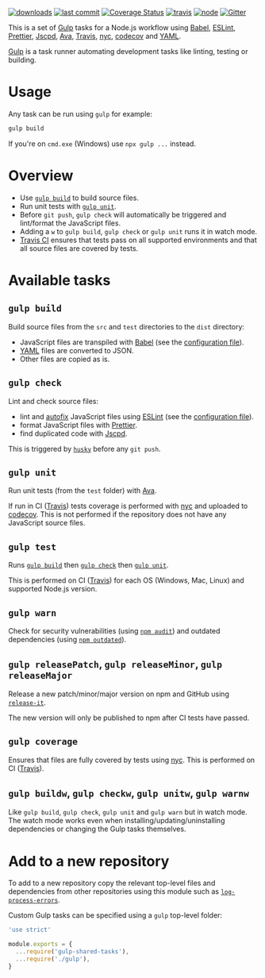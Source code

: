 [![downloads](https://img.shields.io/npm/dt/gulp-shared-tasks.svg?logo=npm)](https://www.npmjs.com/package/gulp-shared-tasks) [![last commit](https://img.shields.io/github/last-commit/ehmicky/gulp-shared-tasks.svg?logo=github&logoColor=white)](https://github.com/ehmicky/gulp-shared-tasks/graphs/contributors) [![Coverage Status](https://img.shields.io/codecov/c/github/ehmicky/gulp-shared-tasks.svg?label=test%20coverage&logo=codecov)](https://codecov.io/gh/ehmicky/gulp-shared-tasks) [![travis](https://img.shields.io/travis/ehmicky/gulp-shared-tasks/master.svg?logo=travis)](https://travis-ci.org/ehmicky/gulp-shared-tasks/builds) [![node](https://img.shields.io/node/v/gulp-shared-tasks.svg?logo=node.js)](#) [![Gitter](https://img.shields.io/gitter/room/ehmicky/gulp-shared-tasks.svg?logo=gitter)](https://gitter.im/ehmicky/gulp-shared-tasks)

This is a set of [Gulp](https://gulpjs.com/) tasks for a Node.js workflow using
[Babel](https://babeljs.io/), [ESLint](https://eslint.org/),
[Prettier](https://prettier.io/), [Jscpd](https://github.com/kucherenko/jscpd),
[Ava](https://github.com/avajs/ava), [Travis](https://travis-ci.org/),
[nyc](https://github.com/istanbuljs/nyc), [codecov](https://codecov.io/) and
[YAML](https://en.wikipedia.org/wiki/YAML).

[Gulp](https://gulpjs.com/) is a task runner automating development tasks like
linting, testing or building.

# Usage

Any task can be run using `gulp` for example:

```bash
gulp build
```

If you're on `cmd.exe` (Windows) use `npx gulp ...` instead.

# Overview

- Use [`gulp build`](#gulp-build) to build source files.
- Run unit tests with [`gulp unit`](#gulp-unit).
- Before `git push`, `gulp check` will automatically be triggered and
  lint/format the JavaScript files.
- Adding a `w` to `gulp build`, `gulp check` or `gulp unit` runs it in watch
  mode.
- [Travis CI](https://travis-ci.org/) ensures that tests pass on all supported
  environments and that all source files are covered by tests.

# Available tasks

## `gulp build`

Build source files from the `src` and `test` directories to the `dist` directory:

- JavaScript files are transpiled with [Babel](https://babeljs.io/) (see the
  [configuration file](.babelrc.js)).
- [YAML](https://en.wikipedia.org/wiki/YAML) files are converted to JSON.
- Other files are copied as is.

## `gulp check`

Lint and check source files:

- lint and
  [autofix](https://eslint.org/docs/user-guide/command-line-interface#fixing-problems)
  JavaScript files using [ESLint](https://eslint.org/) (see the
  [configuration file](https://github.com/ehmicky/eslint-config-standard-prettier-fp)).
- format JavaScript files with [Prettier](https://prettier.io/).
- find duplicated code with [Jscpd](https://github.com/kucherenko/jscpd).

This is triggered by [`husky`](https://github.com/typicode/husky) before any
`git push`.

## `gulp unit`

Run unit tests (from the `test` folder) with [Ava](https://github.com/avajs/ava).

If run in CI ([Travis](https://travis-ci.org/)) tests coverage is performed with
[nyc](https://github.com/istanbuljs/nyc) and uploaded to
[codecov](https://codecov.io/). This is not performed if the repository does not
have any JavaScript source files.

## `gulp test`

Runs [`gulp build`](#gulp-build) then [`gulp check`](#gulp-check) then
[`gulp unit`](#gulp-unit).

This is performed on CI ([Travis](https://travis-ci.org/)) for each OS (Windows,
Mac, Linux) and supported Node.js version.

## `gulp warn`

Check for security vulnerabilities (using
[`npm audit`](https://docs.npmjs.com/cli/audit)) and outdated dependencies
(using [`npm outdated`](https://docs.npmjs.com/cli/outdated)).

## `gulp releasePatch`, `gulp releaseMinor`, `gulp releaseMajor`

Release a new patch/minor/major version on npm and GitHub using
[`release-it`](https://github.com/webpro/release-it).

The new version will only be published to npm after CI tests have passed.

## `gulp coverage`

Ensures that files are fully covered by tests using
[nyc](https://github.com/istanbuljs/nyc). This is performed on CI
([Travis](https://travis-ci.org/)).

## `gulp buildw`, `gulp checkw`, `gulp unitw`, `gulp warnw`

Like `gulp build`, `gulp check`, `gulp unit` and `gulp warn` but in watch mode.
The watch mode works even when installing/updating/uninstalling dependencies or
changing the Gulp tasks themselves.

# Add to a new repository

To add to a new repository copy the relevant top-level files and dependencies
from other repositories using this module such as
[`log-process-errors`](https://github.com/ehmicky/log-process-errors).

Custom Gulp tasks can be specified using a `gulp` top-level folder:

<!-- eslint-disable node/no-unpublished-require -->

```js
'use strict'

module.exports = {
  ...require('gulp-shared-tasks'),
  ...require('./gulp'),
}
```
